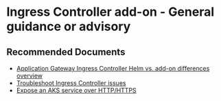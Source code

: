 <properties
  pagetitle="Ingress Controller add-on - General guidance or advisory "
  description=""
  service="microsoft.network"
  resource="applicationgateways"
  ms.author="caya"
  selfhelptype="Generic"
  supporttopicids="32738124"
  productpesids="15922"
  cloudenvironments="public, fairfax, mooncake, blackforest, ussec, usnat"
  disableclouds=""
  articleid="1cdc476a-04dd-4db2-b220-f591a07c7f56"
  ownershipid="CloudNet_AzureApplicationGateway" />
# Ingress Controller add-on - General guidance or advisory 

## **Recommended Documents**

* [Application Gateway Ingress Controller Helm vs. add-on differences overview ](https://docs.microsoft.com/azure/application-gateway/ingress-controller-overview#difference-between-helm-deployment-and-aks-add-on)
* [Troubleshoot Ingress Controller issues](https://docs.microsoft.com/azure/application-gateway/ingress-controller-troubleshoot)
* [Expose an AKS service over HTTP/HTTPS](https://docs.microsoft.com/azure/application-gateway/ingress-controller-expose-service-over-http-https)